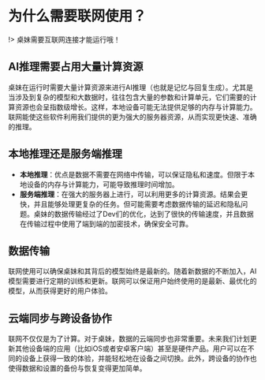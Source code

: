 # 为什么需要联网使用？

!> 桌妹需要互联网连接才能运行哦！

## AI推理需要占用大量计算资源

桌妹在运行时需要大量计算资源来进行AI推理（也就是记忆与回复生成）。尤其是当涉及到复杂的模型和大数据时，往往包含大量的参数和计算单元，它们需要的计算资源也会呈指数级增长。这样，本地设备可能无法提供足够的内存与计算能力。联网能使这些软件利用我们提供的更为强大的服务器资源，从而实现更快速、准确的推理。

## 本地推理还是服务端推理

- **本地推理**：优点是数据不需要在网络中传输，可以保证隐私和速度。但限于本地设备的内存与计算能力，可能导致推理时间增加。
- **服务端推理**：在强大的服务器上进行，可以利用更多的计算资源。结果会更快，并且能够处理更复杂的任务。但可能需要考虑数据传输的延迟和隐私问题。桌妹的数据传输经过了Dev们的优化，达到了很快的传输速度，并且数据在传输过程中使用了端到端的加密技术，确保安全可靠。

## 数据传输

联网使用可以确保桌妹和其背后的模型始终是最新的。随着新数据的不断加入，AI模型需要进行定期的训练和更新。联网可以保证用户始终使用的是最新、最优化的模型，从而获得更好的用户体验。

## 云端同步与跨设备协作

联网不仅仅是为了计算。对于桌妹，数据的云端同步也非常重要。未来我们计划更新其他设备端的应用（比如iOS或者安卓客户端）甚至是硬件产品。用户可以在不同的设备上获得一致的体验，并能轻松地在设备之间切换。此外，跨设备的协作也使得数据和设置的备份与恢复变得更加简单。
